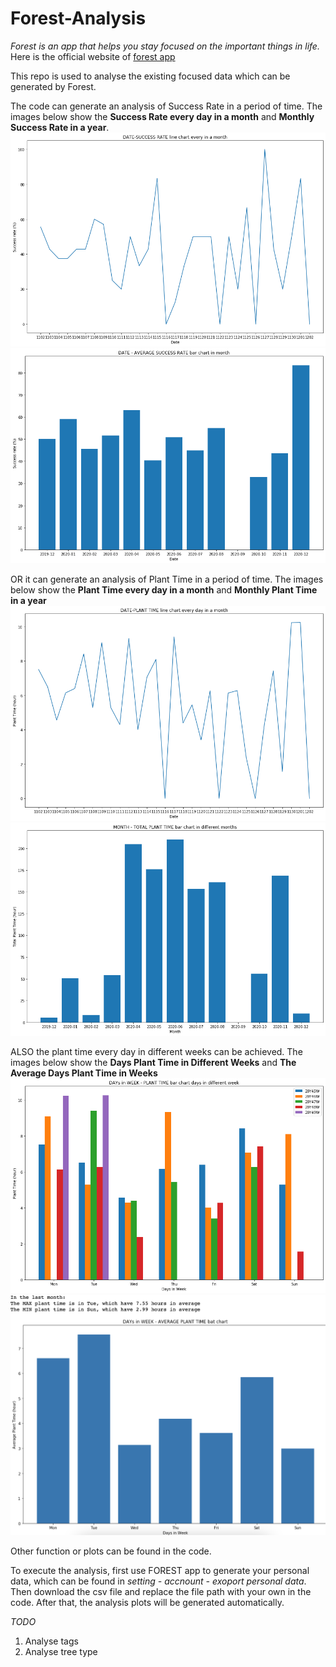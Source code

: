 # Forest-Analysis
*Forest is an app that helps you stay focused on the important things in life.* <br/>
Here is the official website of [forest app](https://www.forestapp.cc/)

This repo is used to analyse the existing focused data which can be generated by Forest. <br/>

The code can generate an analysis of Success Rate in a period of time. The images below show the **Success Rate every day in a month** and  **Monthly Success Rate in a year**. <br/>
![DATE-SUCCESS RATE line chart every in a month](https://raw.githubusercontent.com/blackdogtop/image-host/master/Forest-Analysis/DATE-SUCCESS%20RATE%20line%20chart%20every%20in%20a%20month.png)
![DATE - AVERAGE SUCCESS RATE bar chart in month](https://raw.githubusercontent.com/blackdogtop/image-host/master/Forest-Analysis/DATE%20-%20AVERAGE%20SUCCESS%20RATE%20bar%20chart%20in%20month.png)

OR
it can generate an analysis of Plant Time in a period of time. The images below show the **Plant Time every day in a month** and **Monthly Plant Time in a year**
![DATE-PLANT TIME line chart every day in a month](https://raw.githubusercontent.com/blackdogtop/image-host/master/Forest-Analysis/DATE-PLANT%20TIME%20line%20chart%20every%20day%20in%20a%20month.png)
![MONTH - TOTAL PLANT TIME bar chart in different months](https://raw.githubusercontent.com/blackdogtop/image-host/master/Forest-Analysis/MONTH%20-%20TOTAL%20PLANT%20TIME%20bar%20chart%20in%20different%20months.png)

ALSO
the plant time every day in different weeks can be achieved. The images below show the **Days Plant Time in Different Weeks** and **The Average Days Plant Time in Weeks**
![DAYs in WEEK - PLANT TIME bar chart days in different week](https://raw.githubusercontent.com/blackdogtop/image-host/master/Forest-Analysis/DAYs%20in%20WEEK%20-%20PLANT%20TIME%20bar%20chart%20days%20in%20different%20week.png)
![DAYs in WEEK - AVERAGE PLANT TIME bat chart](https://raw.githubusercontent.com/blackdogtop/image-host/master/Forest-Analysis/DAYs%20in%20WEEK%20-%20AVERAGE%20PLANT%20TIME%20bat%20chart.png)

Other function or plots can be found in the code.

To execute the analysis, first use FOREST app to generate your personal data, which can be found in *setting - accnount - exoport personal data*. Then download the csv file and replace the file path with your own in the code. After that, the analysis plots will be generated automatically.

*TODO*
1. Analyse tags
2. Analyse tree type
